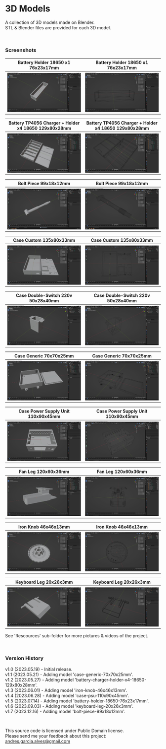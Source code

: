 # 3D Models

A collection of 3D models made on Blender.    
STL & Blender files are provided for each 3D model.

&nbsp;

### Screenshots

| Battery Holder 18650 x1 76x23x17mm                               | Battery Holder 18650 x1 76x23x17mm                               |
|------------------------------------------------------------------|------------------------------------------------------------------|
| ![](Resources/battery-holder-18650-76x23x17mm-1.jpg)             | ![](Resources/battery-holder-18650-76x23x17mm-2.jpg)             |

| Battery TP4056 Charger + Holder x4 18650 129x80x28mm             | Battery TP4056 Charger + Holder x4 18650 129x80x28mm             |
|------------------------------------------------------------------|------------------------------------------------------------------|
| ![](Resources/battery-charger-holder-x4-18650-129x80x28mm-1.jpg) | ![](Resources/battery-charger-holder-x4-18650-129x80x28mm-2.jpg) |

| Bolt Piece 99x18x12mm                                            | Bolt Piece 99x18x12mm                                            |
|------------------------------------------------------------------|------------------------------------------------------------------|
| ![](Resources/bolt-piece-99x18x12mm-1.jpg)                       | ![](Resources/bolt-piece-99x18x12mm-2.jpg)                       |

| Case Custom 135x80x33mm                                          | Case Custom 135x80x33mm                                          |
|------------------------------------------------------------------|------------------------------------------------------------------|
| ![](Resources/case-generic-135x80x33mm-1.jpg)                    | ![](Resources/case-generic-135x80x33mm-2.jpg)                    |
  
| Case Double-Switch 220v 50x28x40mm                               | Case Double-Switch 220v 50x28x40mm                               |
|------------------------------------------------------------------|------------------------------------------------------------------|
| ![](Resources/case-double-switch-220v-50x28x40mm-1.jpg)          | ![](Resources/case-double-switch-220v-50x28x40mm-2.jpg)          |

| Case Generic 70x70x25mm                                          | Case Generic 70x70x25mm                                          |
|------------------------------------------------------------------|------------------------------------------------------------------|
| ![](Resources/case-generic-70x70x25mm-1.jpg)                     | ![](Resources/case-generic-70x70x25mm-2.jpg)                     |

| Case Power Supply Unit 110x90x45mm                               | Case Power Supply Unit 110x90x45mm                               |
|------------------------------------------------------------------|------------------------------------------------------------------|
| ![](Resources/case-psu-110x90x45mm-1.jpg)                        | ![](Resources/case-psu-110x90x45mm-2.jpg)                        |

| Fan Leg 120x60x36mm                                              | Fan Leg 120x60x36mm                                              |
|------------------------------------------------------------------|------------------------------------------------------------------|
| ![](Resources/fan-leg-120x60x38mm-1.jpg)                         | ![](Resources/fan-leg-120x60x38mm-2.jpg)                         |

| Iron Knob 46x46x13mm                                             | Iron Knob 46x46x13mm                                             |
|------------------------------------------------------------------|------------------------------------------------------------------|
| ![](Resources/iron-knob-46x46x13mm-1.jpg)                        | ![](Resources/iron-knob-46x46x13mm-2.jpg)                        |

| Keyboard Leg 20x26x3mm                                           | Keyboard Leg 20x26x3mm                                           |
|------------------------------------------------------------------|------------------------------------------------------------------|
| ![](Resources/keyboard-leg-20x26x3mm-1.jpg)                      | ![](Resources/keyboard-leg-20x26x3mm-2.jpg)                      |

See 'Rescources' sub-folder for more pictures & videos of the project.

&nbsp;

### Version History

v1.0 (2023.05.19) - Initial release.  
v1.1 (2023.05.21) - Adding model 'case-generic-70x70x25mm'.  
v1.2 (2023.05.27) - Adding model 'battery-charger-holder-x4-18650-129x80x28mm'.  
v1.3 (2023.06.01) - Adding model 'iron-knob-46x46x13mm'.  
v1.4 (2023.06.28) - Adding model 'case-psu-110x90x45mm'.  
v1.5 (2023.07.14) - Adding model 'battery-holder-18650-76x23x17mm'.  
v1.6 (2023.09.03) - Adding model 'keyboard-leg-20x26x3mm'.  
v1.7 (2023.12.16) - Adding model 'bolt-piece-99x18x12mm'.

&nbsp;

This source code is licensed under Public Domain license.  
Please send me your feedback about this project: andres.garcia.alves@gmail.com
